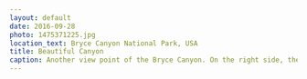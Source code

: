 ```yaml
---
layout: default
date: 2016-09-28
photo: 1475371225.jpg
location_text: Bryce Canyon National Park, USA
title: Beautiful Canyon
caption: Another view point of the Bryce Canyon. On the right side, the path leads to a very steep and narrow trail called Wall Street as it is surrounded by very high hoodoos.
---
```

